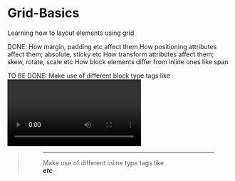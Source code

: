 # Grid-Basics

Learning how to layout elements using grid

DONE:
How margin, padding etc affect them
How positioning attributes affect them; absolute, sticky etc
How transform attributes affect them; skew, rotate, scale etc
How block elements differ from inline ones like span

TO BE DONE:
Make use of different block type tags like <video> <audio> <blockquote> <figure> <hr>
Make use of different inline type tags like <a> <cite> <span> <strong> <small> <big> <br> etc
